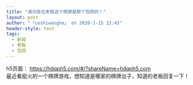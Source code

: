 ```yaml
---
title: "请问各位老板这个棋牌是那个包网的！"
layout: post
author: "「ceshiwanghe」 on 2020-1-15 13:43"
header-style: text
tags:
  - 新闻
  - 老板
  - 包网
---
```


<head></head>
<body>
  h5页面：
 <a href="https://hdqph5.com/#/?shareName=hdqph5.com" target="_blank">https://hdqph5.com/#/?shareName=hdqph5.com</a>
 <br> 最近看挺火的一个棋牌游戏，想知道是哪家的棋牌台子，知道的老板回复一下！
 <br>
</body>


